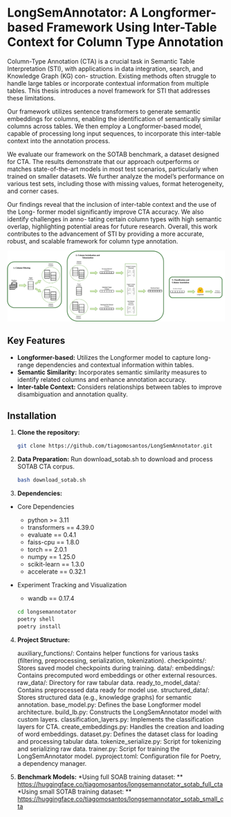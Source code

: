# LongSemAnnotator: A Longformer-based Framework Using Inter-Table Context for Column Type Annotation

Column-Type Annotation (CTA) is a crucial task in Semantic Table Interpretation (STI), with applications in data integration, search, and Knowledge Graph (KG) con- struction. Existing methods often struggle to handle large tables or incorporate contextual information from multiple tables. This thesis introduces a novel framework for STI that addresses these limitations.

Our framework utilizes sentence transformers to generate semantic embeddings for columns, enabling the identification of semantically similar columns across tables. We then employ a Longformer-based model, capable of processing long input sequences, to incorporate this inter-table context into the annotation process.

We evaluate our framework on the SOTAB benchmark, a dataset designed for CTA. The results demonstrate that our approach outperforms or matches state-of-the-art models in most test scenarios, particularly when trained on smaller datasets. We further analyze the model’s performance on various test sets, including those with missing values, format heterogeneity, and corner cases.

Our findings reveal that the inclusion of inter-table context and the use of the Long- former model significantly improve CTA accuracy. We also identify challenges in anno- tating certain column types with high semantic overlap, highlighting potential areas for future research. Overall, this work contributes to the advancement of STI by providing a more accurate, robust, and scalable framework for column type annotation.

![My Image](images/overview.png)

## Key Features

* **Longformer-based:** Utilizes the Longformer model to capture long-range dependencies and contextual information within tables.
* **Semantic Similarity:** Incorporates semantic similarity measures to identify related columns and enhance annotation accuracy.
* **Inter-table Context:** Considers relationships between tables to improve disambiguation and annotation quality.

## Installation

1. **Clone the repository:**

   ```bash
   git clone https://github.com/tiagomosantos/LongSemAnnotator.git
   
2. **Data Preparation:**
   Run download_sotab.sh to download and process SOTAB CTA corpus.
   ```bash
   bash download_sotab.sh

3. **Dependencies:**
* Core Dependencies
  * python >= 3.11
  * transformers == 4.39.0
  * evaluate == 0.4.1
  * faiss-cpu == 1.8.0
  * torch == 2.0.1
  * numpy == 1.25.0
  * scikit-learn == 1.3.0
  * accelerate == 0.32.1
* Experiment Tracking and Visualization
  * wandb == 0.17.4 

   ```bash
   cd longsemannotator
   poetry shell
   poetry install

4. **Project Structure:**

   auxiliary_functions/: Contains helper functions for various tasks (filtering, preprocessing, serialization, tokenization).
checkpoints/: Stores saved model checkpoints during training.
data/:
    embeddings/: Contains precomputed word embeddings or other external resources.
    raw_data/: Directory for raw tabular data.
    ready_to_model_data/: Contains preprocessed data ready for model use.
    structured_data/: Stores structured data (e.g., knowledge graphs) for semantic annotation.
base_model.py: Defines the base Longformer model architecture.
build_lb.py: Constructs the LongSemAnnotator model with custom layers.
classification_layers.py: Implements the classification layers for CTA.
create_embeddings.py: Handles the creation and loading of word embeddings.
dataset.py: Defines the dataset class for loading and processing tabular data.
tokenize_serialize.py: Script for tokenizing and serializing raw data.
trainer.py: Script for training the LongSemAnnotator model.
pyproject.toml: Configuration file for Poetry, a dependency manager.

5. **Benchmark Models:**
   *Using full SOAB training dataset:
    ** https://huggingface.co/tiagomosantos/longsemannotator_sotab_full_cta
   *Using small SOTAB training dataset:
    ** https://huggingface.co/tiagomosantos/longsemannotator_sotab_small_cta
